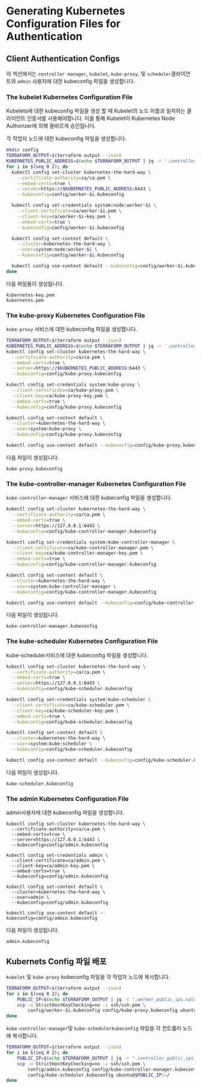 # **Generating Kubernetes Configuration Files for Authentication**

## **Client Authentication Configs**

이 섹션에서는 `controller manager`, `kubelet`, `kube-proxy`, 및 `scheduler`클라이언트와 `admin` 사용자에 대한 kubeconfig 파일을 생성합니다.

### **The kubelet Kubernetes Configuration File**

Kubelets에 대한 kubeconfig 파일을 생성 할 때 Kubelet의 노드 이름과 일치하는 클라이언트 인증서를 사용해야합니다. 이를 통해 Kubelet이 Kubernetes Node Authorizer에 의해 올바르게 승인됩니다.

각 작업자 노드에 대한 kubeconfig 파일을 생성합니다.

```bash
mkdir config
TERRAFORM_OUTPUT=$(terraform output --json)
KUBERNETES_PUBLIC_ADDRESS=$(echo $TERRAFORM_OUTPUT | jq -r '.controller_loadbalancer_public_ip.value')
for i in $(seq 0 2); do
  kubectl config set-cluster kubernetes-the-hard-way \
    --certificate-authority=ca/ca.pem \
    --embed-certs=true \
    --server=https://$KUBERNETES_PUBLIC_ADDRESS:6443 \
    --kubeconfig=config/worker-$i.kubeconfig

  kubectl config set-credentials system:node:worker-$i \
    --client-certificate=ca/worker-$i.pem \
    --client-key=ca/worker-$i-key.pem \
    --embed-certs=true \
    --kubeconfig=config/worker-$i.kubeconfig

  kubectl config set-context default \
    --cluster=kubernetes-the-hard-way \
    --user=system:node:worker-$i \
    --kubeconfig=config/worker-$i.kubeconfig

  kubectl config use-context default --kubeconfig=config/worker-$i.kubeconfig
done
```

다음 파일들이 생성됩니다.

```
kubernetes-key.pem
kubernetes.pem
```

### **The kube-proxy Kubernetes Configuration File**

`kube-proxy` 서비스에 대한 kubeconfig 파일을 생성합니다.

```bash
TERRAFORM_OUTPUT=$(terraform output --json)
KUBERNETES_PUBLIC_ADDRESS=$(echo $TERRAFORM_OUTPUT | jq -r '.controller_loadbalancer_public_ip.value')
kubectl config set-cluster kubernetes-the-hard-way \
  --certificate-authority=ca/ca.pem \
  --embed-certs=true \
  --server=https://$KUBERNETES_PUBLIC_ADDRESS:6443 \
  --kubeconfig=config/kube-proxy.kubeconfig

kubectl config set-credentials system:kube-proxy \
  --client-certificate=ca/kube-proxy.pem \
  --client-key=ca/kube-proxy-key.pem \
  --embed-certs=true \
  --kubeconfig=config/kube-proxy.kubeconfig

kubectl config set-context default \
  --cluster=kubernetes-the-hard-way \
  --user=system:kube-proxy \
  --kubeconfig=config/kube-proxy.kubeconfig

kubectl config use-context default --kubeconfig=config/kube-proxy.kubeconfig
```

다음 파일이 생성됩니다.

```
kube-proxy.kubeconfig

```

### **The kube-controller-manager Kubernetes Configuration File**

`kube-controller-manager` 서비스에 대한 kubeconfig 파일을 생성합니다.

```bash
kubectl config set-cluster kubernetes-the-hard-way \
  --certificate-authority=ca/ca.pem \
  --embed-certs=true \
  --server=https://127.0.0.1:6443 \
  --kubeconfig=config/kube-controller-manager.kubeconfig

kubectl config set-credentials system:kube-controller-manager \
  --client-certificate=ca/kube-controller-manager.pem \
  --client-key=ca/kube-controller-manager-key.pem \
  --embed-certs=true \
  --kubeconfig=config/kube-controller-manager.kubeconfig

kubectl config set-context default \
  --cluster=kubernetes-the-hard-way \
  --user=system:kube-controller-manager \
  --kubeconfig=config/kube-controller-manager.kubeconfig

kubectl config use-context default --kubeconfig=config/kube-controller-manager.kubeconfig
```

다음 파일이 생성됩니다.

```
kube-controller-manager.kubeconfig
```

### **The kube-scheduler Kubernetes Configuration File**

kube-scheduler서비스에 대한 kubeconfig 파일을 생성합니다.

```bash
kubectl config set-cluster kubernetes-the-hard-way \
  --certificate-authority=ca/ca.pem \
  --embed-certs=true \
  --server=https://127.0.0.1:6443 \
  --kubeconfig=config/kube-scheduler.kubeconfig

kubectl config set-credentials system:kube-scheduler \
  --client-certificate=ca/kube-scheduler.pem \
  --client-key=ca/kube-scheduler-key.pem \
  --embed-certs=true \
  --kubeconfig=config/kube-scheduler.kubeconfig

kubectl config set-context default \
  --cluster=kubernetes-the-hard-way \
  --user=system:kube-scheduler \
  --kubeconfig=config/kube-scheduler.kubeconfig

kubectl config use-context default --kubeconfig=config/kube-scheduler.kubeconfig
```

다음 파일이 생성됩니다.

```
kube-scheduler.kubeconfig
```

### **The admin Kubernetes Configuration File**

admin사용자에 대한 kubeconfig 파일을 생성합니다.

```
kubectl config set-cluster kubernetes-the-hard-way \
  --certificate-authority=ca/ca.pem \
  --embed-certs=true \
  --server=https://127.0.0.1:6443 \
  --kubeconfig=config/admin.kubeconfig

kubectl config set-credentials admin \
  --client-certificate=ca/admin.pem \
  --client-key=ca/admin-key.pem \
  --embed-certs=true \
  --kubeconfig=config/admin.kubeconfig

kubectl config set-context default \
  --cluster=kubernetes-the-hard-way \
  --user=admin \
  --kubeconfig=config/admin.kubeconfig

kubectl config use-context default --kubeconfig=config/admin.kubeconfig
```

다음 파일이 생성됩니다.

```
admin.kubeconfig
```

## **Kubernets Config 파일 배포**

`kubelet` 및 `kube-proxy` kubeconfig 파일을 각 작업자 노드에 복사합니다.

```bash
TERRAFORM_OUTPUT=$(terraform output --json)
for i in $(seq 0 2); do
    PUBLIC_IP=$(echo $TERRAFORM_OUTPUT | jq -r ".worker_public_ips.value[$i]")
    scp -o StrictHostKeyChecking=no -i ssh/ssh.pem \
        config/worker-$i.kubeconfig config/kube-proxy.kubeconfig ubuntu@$PUBLIC_IP:~/
done
```

`kube-controller-manager`및 `kube-schedulerkubeconfig` 파일을 각 컨트롤러 노드에 복사합니다.

```bash
TERRAFORM_OUTPUT=$(terraform output --json)
for i in $(seq 0 2); do
    PUBLIC_IP=$(echo $TERRAFORM_OUTPUT | jq -r ".controller_public_ips.value[$i]")
    scp -o StrictHostKeyChecking=no -i ssh/ssh.pem \
        config/admin.kubeconfig config/kube-controller-manager.kubeconfig \
        config/kube-scheduler.kubeconfig ubuntu@$PUBLIC_IP:~/
done
```
